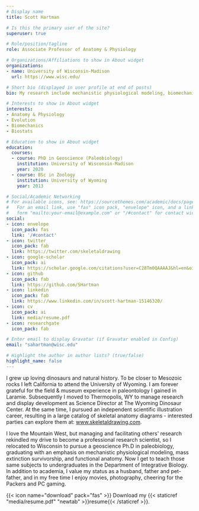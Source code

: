 ```yaml
---
# Display name
title: Scott Hartman

# Is this the primary user of the site?
superuser: true

# Role/position/tagline
role: Associate Professor of Anatomy & Physiology

# Organizations/Affiliations to show in About widget
organizations:
- name: University of Wisconsin-Madison
  url: https://www.wisc.edu/

# Short bio (displayed in user profile at end of posts)
bio: My research include mechanistic physiological modeling, biomechanics, phylogenetics and macroevolutionary patterns and extinction, particularly in Mesozoic vertebrates. I am particularly interested in synthesizing the above data into understanding the life appearance and behavior of dinosaurs, of which I sometimes create rigorous anatomical diagrams.

# Interests to show in About widget
interests:
- Anatomy & Physiology
- Evolution
- Biomechanics
- Biostats

# Education to show in About widget
education:
  courses:
  - course: PhD in Geoscience (Paleobiology)
    institution: University of Wisconsin-Madison
    year: 2020
  - course: BSc in Zoology
    institution: University of Wyoming
    year: 2013

# Social/Academic Networking
# For available icons, see: https://sourcethemes.com/academic/docs/page-builder/#icons
#   For an email link, use "fas" icon pack, "envelope" icon, and a link in the
#   form "mailto:your-email@example.com" or "/#contact" for contact widget.
social:
- icon: envelope
  icon_pack: fas
  link: '/#contact'
- icon: twitter
  icon_pack: fab
  link: https://twitter.com/skeletaldrawing
- icon: google-scholar
  icon_pack: ai
  link: https://scholar.google.com/citations?user=C28Tm0QAAAAJ&hl=en&oi=ao
- icon: github
  icon_pack: fab
  link: https://github.com/SHartman
- icon: linkedin
  icon_pack: fab
  link: https://www.linkedin.com/in/scott-hartman-15146320/
- icon: cv
  icon_pack: ai
  link: media/resume.pdf
- icon: researchgate
  icon_pack: fab

# Enter email to display Gravatar (if Gravatar enabled in Config)
email: "sahartman@wisc.edu"

# Highlight the author in author lists? (true/false)
highlight_name: false
---
```


I grew up loving dinosaurs and natural history. To be closer to Mesozoic rocks I left California to attend the University of Wyoming. I am forever grateful for the field & museum experience in paleontology I gained in Laramie. Subsequently I moved to Thermopolis, WY to manage research and display development as Science Director at The Wyoming Dinosaur Center. At the same time, I pursued an independent scientific illustration career, resulting in a large catalog of skeletal anatomy diagrams - interested parties can explore them at: www.skeletaldrawing.com.

I love the Mountain West, but managing and facilitating others' research rekindled my drive to become a professional research scientist, so I relocated to Wisconsin to pursue a geoscience Ph.D in paleobiology, graduating with an emphasis on mechanistic physiological modeling, mass extinction survivorship, and functional anatomy. Now I get to teach those same subjects to undergraduates in the Department of Integrative Biology. In addition to academia, I value my status as a husband, father and pet-father, and in my free time I enjoy movies, photography, cheering for the Packers and PC gaming.


{{< icon name="download" pack="fas" >}} Download my {{< staticref "media/resume.pdf" "newtab" >}}resume{{< /staticref >}}.
